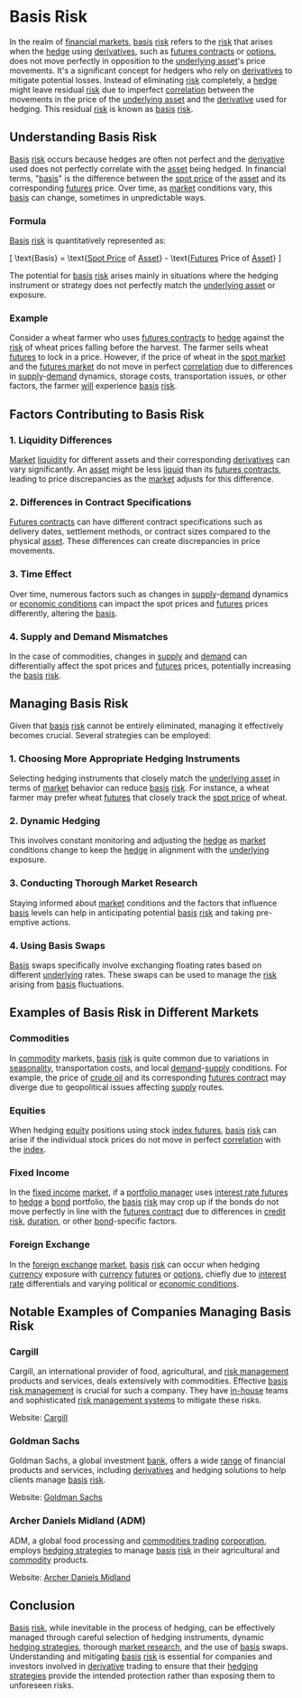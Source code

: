 # Basis Risk

In the realm of [financial markets](../f/financial_market.md), [basis](../b/basis.md) [risk](../r/risk.md) refers to the [risk](../r/risk.md) that arises when the [hedge](../h/hedge.md) using [derivatives](../d/derivatives.md), such as [futures contracts](../f/futures_contracts.md) or [options](../o/options.md), does not move perfectly in opposition to the [underlying asset](../u/underlying_asset.md)'s price movements. It's a significant concept for hedgers who rely on [derivatives](../d/derivatives.md) to mitigate potential losses. Instead of eliminating [risk](../r/risk.md) completely, a [hedge](../h/hedge.md) might leave residual [risk](../r/risk.md) due to imperfect [correlation](../c/correlation.md) between the movements in the price of the [underlying asset](../u/underlying_asset.md) and the [derivative](../d/derivative.md) used for hedging. This residual [risk](../r/risk.md) is known as [basis](../b/basis.md) [risk](../r/risk.md).

## Understanding Basis Risk

[Basis](../b/basis.md) [risk](../r/risk.md) occurs because hedges are often not perfect and the [derivative](../d/derivative.md) used does not perfectly correlate with the [asset](../a/asset.md) being hedged. In financial terms, "[basis](../b/basis.md)" is the difference between the [spot price](../s/spot_price.md) of the [asset](../a/asset.md) and its corresponding [futures](../f/futures.md) price. Over time, as [market](../m/market.md) conditions vary, this [basis](../b/basis.md) can change, sometimes in unpredictable ways.

### Formula

[Basis](../b/basis.md) [risk](../r/risk.md) is quantitatively represented as:

\[ \text{Basis} = \text{[Spot Price](../s/spot_price.md) of [Asset](../a/asset.md)} - \text{[Futures](../f/futures.md) Price of [Asset](../a/asset.md)} \]

The potential for [basis](../b/basis.md) [risk](../r/risk.md) arises mainly in situations where the hedging instrument or strategy does not perfectly match the [underlying asset](../u/underlying_asset.md) or exposure. 

### Example

Consider a wheat farmer who uses [futures contracts](../f/futures_contracts.md) to [hedge](../h/hedge.md) against the [risk](../r/risk.md) of wheat prices falling before the harvest. The farmer sells wheat [futures](../f/futures.md) to lock in a price. However, if the price of wheat in the [spot market](../s/spot_market.md) and the [futures market](../f/futures_market.md) do not move in perfect [correlation](../c/correlation.md) due to differences in [supply](../s/supply.md)-[demand](../d/demand.md) dynamics, storage costs, transportation issues, or other factors, the farmer [will](../w/will.md) experience [basis](../b/basis.md) [risk](../r/risk.md).

## Factors Contributing to Basis Risk

### 1. Liquidity Differences

[Market](../m/market.md) [liquidity](../l/liquidity.md) for different assets and their corresponding [derivatives](../d/derivatives.md) can vary significantly. An [asset](../a/asset.md) might be less [liquid](../l/liquid.md) than its [futures contracts](../f/futures_contracts.md), leading to price discrepancies as the [market](../m/market.md) adjusts for this difference.

### 2. Differences in Contract Specifications

[Futures contracts](../f/futures_contracts.md) can have different contract specifications such as delivery dates, settlement methods, or contract sizes compared to the physical [asset](../a/asset.md). These differences can create discrepancies in price movements.

### 3. Time Effect

Over time, numerous factors such as changes in [supply](../s/supply.md)-[demand](../d/demand.md) dynamics or [economic conditions](../e/economic_conditions.md) can impact the spot prices and [futures](../f/futures.md) prices differently, altering the [basis](../b/basis.md).

### 4. Supply and Demand Mismatches

In the case of commodities, changes in [supply](../s/supply.md) and [demand](../d/demand.md) can differentially affect the spot prices and [futures](../f/futures.md) prices, potentially increasing the [basis](../b/basis.md) [risk](../r/risk.md).

## Managing Basis Risk

Given that [basis](../b/basis.md) [risk](../r/risk.md) cannot be entirely eliminated, managing it effectively becomes crucial. Several strategies can be employed:

### 1. Choosing More Appropriate Hedging Instruments

Selecting hedging instruments that closely match the [underlying asset](../u/underlying_asset.md) in terms of [market](../m/market.md) behavior can reduce [basis](../b/basis.md) [risk](../r/risk.md). For instance, a wheat farmer may prefer wheat [futures](../f/futures.md) that closely track the [spot price](../s/spot_price.md) of wheat.

### 2. Dynamic Hedging

This involves constant monitoring and adjusting the [hedge](../h/hedge.md) as [market](../m/market.md) conditions change to keep the [hedge](../h/hedge.md) in alignment with the [underlying](../u/underlying.md) exposure.

### 3. Conducting Thorough Market Research

Staying informed about [market](../m/market.md) conditions and the factors that influence [basis](../b/basis.md) levels can help in anticipating potential [basis](../b/basis.md) [risk](../r/risk.md) and taking pre-emptive actions.

### 4. Using Basis Swaps

[Basis](../b/basis.md) swaps specifically involve exchanging floating rates based on different [underlying](../u/underlying.md) rates. These swaps can be used to manage the [risk](../r/risk.md) arising from [basis](../b/basis.md) fluctuations.

## Examples of Basis Risk in Different Markets

### Commodities

In [commodity](../c/commodity.md) markets, [basis](../b/basis.md) [risk](../r/risk.md) is quite common due to variations in [seasonality](../s/seasonality.md), transportation costs, and local [demand](../d/demand.md)-[supply](../s/supply.md) conditions. For example, the price of [crude oil](../c/crude_oil.md) and its corresponding [futures contract](../f/futures_contract.md) may diverge due to geopolitical issues affecting [supply](../s/supply.md) routes.

### Equities

When hedging [equity](../e/equity.md) positions using stock [index futures](../i/index_futures.md), [basis](../b/basis.md) [risk](../r/risk.md) can arise if the individual stock prices do not move in perfect [correlation](../c/correlation.md) with the [index](../i/index.md).

### Fixed Income

In the [fixed income](../f/fixed_income.md) [market](../m/market.md), if a [portfolio manager](../p/portfolio_manager.md) uses [interest rate futures](../i/interest_rate_futures.md) to [hedge](../h/hedge.md) a [bond](../b/bond.md) portfolio, the [basis](../b/basis.md) [risk](../r/risk.md) may crop up if the bonds do not move perfectly in line with the [futures contract](../f/futures_contract.md) due to differences in [credit risk](../c/credit_risk.md), [duration](../d/duration.md), or other [bond](../b/bond.md)-specific factors.

### Foreign Exchange

In the [foreign exchange](../f/foreign_exchange.md) [market](../m/market.md), [basis](../b/basis.md) [risk](../r/risk.md) can occur when hedging [currency](../c/currency.md) exposure with [currency](../c/currency.md) [futures](../f/futures.md) or [options](../o/options.md), chiefly due to [interest rate](../i/interest_rate.md) differentials and varying political or [economic conditions](../e/economic_conditions.md).

## Notable Examples of Companies Managing Basis Risk

### Cargill

Cargill, an international provider of food, agricultural, and [risk management](../r/risk_management.md) products and services, deals extensively with commodities. Effective [basis](../b/basis.md) [risk management](../r/risk_management.md) is crucial for such a company. They have [in-house](../i/in-house.md) teams and sophisticated [risk management systems](../r/risk_management_systems.md) to mitigate these risks.

Website: [Cargill](https://www.cargill.com)

### Goldman Sachs

Goldman Sachs, a global investment [bank](../b/bank.md), offers a wide [range](../r/range.md) of financial products and services, including [derivatives](../d/derivatives.md) and hedging solutions to help clients manage [basis](../b/basis.md) [risk](../r/risk.md).

Website: [Goldman Sachs](https://www.goldmansachs.com)

### Archer Daniels Midland (ADM)

ADM, a global food processing and [commodities trading](../c/commodities_trading.md) [corporation](../c/corporation.md), employs [hedging strategies](../h/hedging_strategies.md) to manage [basis](../b/basis.md) [risk](../r/risk.md) in their agricultural and [commodity](../c/commodity.md) products.

Website: [Archer Daniels Midland](https://www.adm.com)

## Conclusion

[Basis](../b/basis.md) [risk](../r/risk.md), while inevitable in the process of hedging, can be effectively managed through careful selection of hedging instruments, dynamic [hedging strategies](../h/hedging_strategies.md), thorough [market research](../m/market_research.md), and the use of [basis](../b/basis.md) swaps. Understanding and mitigating [basis](../b/basis.md) [risk](../r/risk.md) is essential for companies and investors involved in [derivative](../d/derivative.md) trading to ensure that their [hedging strategies](../h/hedging_strategies.md) provide the intended protection rather than exposing them to unforeseen risks.
